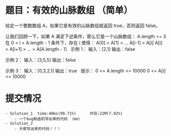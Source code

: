 # 题目：有效的山脉数组 （简单）
给定一个整数数组 A，如果它是有效的山脉数组就返回 true，否则返回 false。

让我们回顾一下，如果 A 满足下述条件，那么它是一个山脉数组：
A.length >= 3
在 0 < i < A.length - 1 条件下，存在 i 使得：
A[0] < A[1] < ... A[i-1] < A[i]
A[i] > A[i+1] > ... > A[A.length - 1]
 
示例 1：
输入：[2,1]
输出：false

示例 2：
输入：[3,5,5]
输出：false

示例 3：
输入：[0,3,2,1]
输出：true
 
提示：
0 <= A.length <= 10000
0 <= A[i] <= 10000 

# 提交情况 
    - Solution_1  time:40ms(99.71%)      内存:22M(7.92%)
        - 一个bug制造机写出来的代码 （me）
    - Solution_2 
        - 大佬写出来的代码！！！